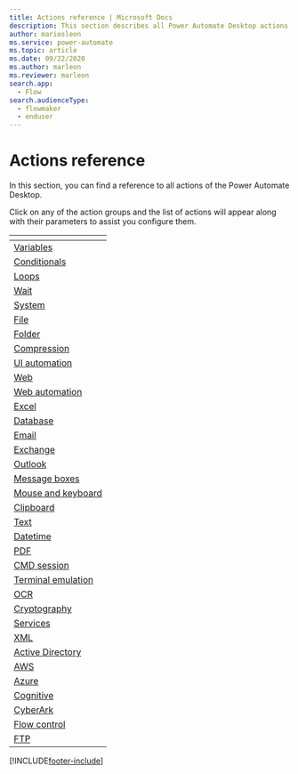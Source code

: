 ```yaml
---
title: Actions reference | Microsoft Docs
description: This section describes all Power Automate Desktop actions
author: mariosleon
ms.service: power-automate
ms.topic: article
ms.date: 09/22/2020
ms.author: marleon
ms.reviewer: marleon
search.app: 
  - Flow
search.audienceType: 
  - flowmaker
  - enduser
---
```


# Actions reference



In this section, you can find a reference to all actions of the Power Automate Desktop. 

Click on any of the action groups and the list of actions will appear along with their parameters to assist you configure them.

|<!-- --> |
|-----|
|[Variables](actions-reference/variables.md)|
|[Conditionals](actions-reference/conditionals.md)|
|[Loops](actions-reference/loops.md)|
|[Wait](actions-reference/wait.md)|
|[System](actions-reference/system.md)|
|[File](actions-reference/file.md)|
|[Folder](actions-reference/folder.md)|
|[Compression](actions-reference/compression.md)|
|[UI automation](actions-reference/uiautomation.md)|
|[Web](actions-reference/web.md)|
|[Web automation](actions-reference/webautomation.md)|
|[Excel](actions-reference/excel.md)|
|[Database](actions-reference/database.md)|
|[Email](actions-reference/email.md)|
|[Exchange](actions-reference/exchange.md)|
|[Outlook](actions-reference/outlook.md)|
|[Message boxes](actions-reference/display.md)|
|[Mouse and keyboard](actions-reference/mouseandkeyboard.md)|
|[Clipboard](actions-reference/clipboard.md)|
|[Text](actions-reference/text.md)|
|[Datetime](actions-reference/datetime.md)|
|[PDF](actions-reference/pdf.md)|
|[CMD session](actions-reference/cmd.md)|
|[Terminal emulation](actions-reference/terminalemulation.md)|
|[OCR](actions-reference/ocr.md)|
|[Cryptography](actions-reference/cryptography.md)|
|[Services](actions-reference/services.md)|
|[XML](actions-reference/xml.md)|
|[Active Directory](actions-reference/activedirectory.md)|
|[AWS](actions-reference/aws.md)|
|[Azure](actions-reference/azure.md)|
|[Cognitive](actions-reference/cognitive.md)|
|[CyberArk](actions-reference/cyberark.md)|
|[Flow control](actions-reference/flowcontrol.md)|
|[FTP](actions-reference/ftp.md)|

[!INCLUDE[footer-include](../includes/footer-banner.md)]
